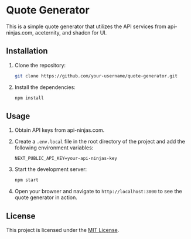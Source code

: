 # Quote Generator

This is a simple quote generator that utilizes the API services from api-ninjas.com, aceternity, and shadcn for UI.

## Installation

1. Clone the repository:

   ```bash
   git clone https://github.com/your-username/quote-generator.git
   ```

2. Install the dependencies:

   ```bash
   npm install
   ```

## Usage

1. Obtain API keys from api-ninjas.com.

2. Create a `.env.local` file in the root directory of the project and add the following environment variables:

   ```plaintext
   NEXT_PUBLIC_API_KEY=your-api-ninjas-key

   ```

3. Start the development server:

   ```bash
   npm start
   ```

4. Open your browser and navigate to `http://localhost:3000` to see the quote generator in action.

## License

This project is licensed under the [MIT License](LICENSE).
